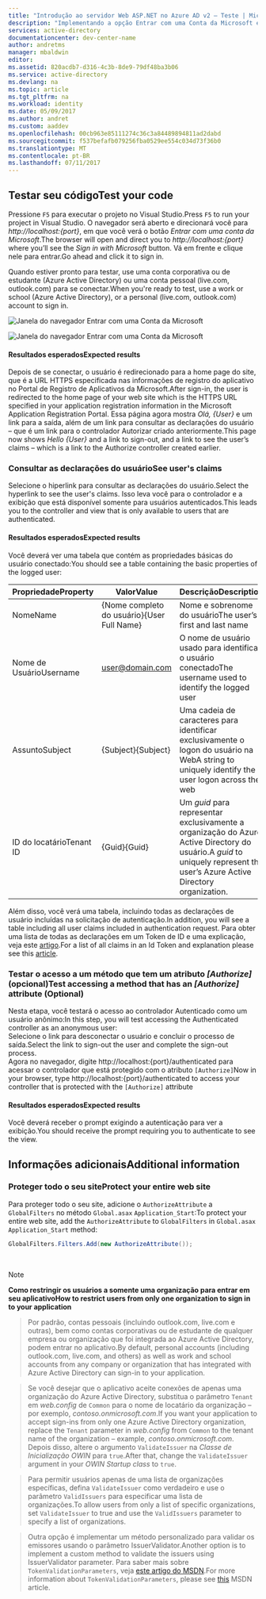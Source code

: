 ```yaml
---
title: "Introdução ao servidor Web ASP.NET no Azure AD v2 – Teste | Microsoft Docs"
description: "Implementando a opção Entrar com uma Conta da Microsoft em uma solução ASP.NET com um aplicativo tradicional baseado em navegador da Web usando o padrão OpenID Connect"
services: active-directory
documentationcenter: dev-center-name
author: andretms
manager: mbaldwin
editor: 
ms.assetid: 820acdb7-d316-4c3b-8de9-79df48ba3b06
ms.service: active-directory
ms.devlang: na
ms.topic: article
ms.tgt_pltfrm: na
ms.workload: identity
ms.date: 05/09/2017
ms.author: andret
ms.custom: aaddev
ms.openlocfilehash: 00cb963e85111274c36c3a84489894811ad2dabd
ms.sourcegitcommit: f537befafb079256fba0529ee554c034d73f36b0
ms.translationtype: MT
ms.contentlocale: pt-BR
ms.lasthandoff: 07/11/2017
---
```

## <a name="test-your-code"></a><span data-ttu-id="2c692-103">Testar seu código</span><span class="sxs-lookup"><span data-stu-id="2c692-103">Test your code</span></span>

<span data-ttu-id="2c692-104">Pressione `F5` para executar o projeto no Visual Studio.</span><span class="sxs-lookup"><span data-stu-id="2c692-104">Press `F5` to run your project in Visual Studio.</span></span> <span data-ttu-id="2c692-105">O navegador será aberto e direcionará você para *http://localhost:{port}*, em que você verá o botão *Entrar com uma conta da Microsoft*.</span><span class="sxs-lookup"><span data-stu-id="2c692-105">The browser will open and direct you to *http://localhost:{port}* where you’ll see the *Sign in with Microsoft* button.</span></span> <span data-ttu-id="2c692-106">Vá em frente e clique nele para entrar.</span><span class="sxs-lookup"><span data-stu-id="2c692-106">Go ahead and click it to sign in.</span></span>

<span data-ttu-id="2c692-107">Quando estiver pronto para testar, use uma conta corporativa ou de estudante (Azure Active Directory) ou uma conta pessoal (live.com, outlook.com) para se conectar.</span><span class="sxs-lookup"><span data-stu-id="2c692-107">When you're ready to test, use a work or school (Azure Active Directory), or a personal (live.com, outlook.com) account to sign in.</span></span> 

![Janela do navegador Entrar com uma Conta da Microsoft](media/active-directory-serversidewebapp-aspnetwebappowin-test/aspnetbrowsersignin.png)

![Janela do navegador Entrar com uma Conta da Microsoft](media/active-directory-serversidewebapp-aspnetwebappowin-test/aspnetbrowsersignin2.png)

#### <a name="expected-results"></a><span data-ttu-id="2c692-110">Resultados esperados</span><span class="sxs-lookup"><span data-stu-id="2c692-110">Expected results</span></span>
<span data-ttu-id="2c692-111">Depois de se conectar, o usuário é redirecionado para a home page do site, que é a URL HTTPS especificada nas informações de registro do aplicativo no Portal de Registro de Aplicativos da Microsoft.</span><span class="sxs-lookup"><span data-stu-id="2c692-111">After sign-in, the user is redirected to the home page of your web site which is the HTTPS URL specified in your application registration information in the Microsoft Application Registration Portal.</span></span> <span data-ttu-id="2c692-112">Essa página agora mostra *Olá, {User}* e um link para a saída, além de um link para consultar as declarações do usuário – que é um link para o controlador Autorizar criado anteriormente.</span><span class="sxs-lookup"><span data-stu-id="2c692-112">This page now shows *Hello {User}* and a link to sign-out, and a link to see the user’s claims – which is a link to the Authorize controller created earlier.</span></span>

### <a name="see-users-claims"></a><span data-ttu-id="2c692-113">Consultar as declarações do usuário</span><span class="sxs-lookup"><span data-stu-id="2c692-113">See user's claims</span></span>
<span data-ttu-id="2c692-114">Selecione o hiperlink para consultar as declarações do usuário.</span><span class="sxs-lookup"><span data-stu-id="2c692-114">Select the hyperlink to see the user's claims.</span></span> <span data-ttu-id="2c692-115">Isso leva você para o controlador e a exibição que está disponível somente para usuários autenticados.</span><span class="sxs-lookup"><span data-stu-id="2c692-115">This leads you to the controller and view that is only available to users that are authenticated.</span></span>

#### <a name="expected-results"></a><span data-ttu-id="2c692-116">Resultados esperados</span><span class="sxs-lookup"><span data-stu-id="2c692-116">Expected results</span></span>
 <span data-ttu-id="2c692-117">Você deverá ver uma tabela que contém as propriedades básicas do usuário conectado:</span><span class="sxs-lookup"><span data-stu-id="2c692-117">You should see a table containing the basic properties of the logged user:</span></span>

| <span data-ttu-id="2c692-118">Propriedade</span><span class="sxs-lookup"><span data-stu-id="2c692-118">Property</span></span> | <span data-ttu-id="2c692-119">Valor</span><span class="sxs-lookup"><span data-stu-id="2c692-119">Value</span></span> | <span data-ttu-id="2c692-120">Descrição</span><span class="sxs-lookup"><span data-stu-id="2c692-120">Description</span></span>|
|---|---|---|
| <span data-ttu-id="2c692-121">Nome</span><span class="sxs-lookup"><span data-stu-id="2c692-121">Name</span></span> | <span data-ttu-id="2c692-122">{Nome completo do usuário}</span><span class="sxs-lookup"><span data-stu-id="2c692-122">{User Full Name}</span></span> | <span data-ttu-id="2c692-123">Nome e sobrenome do usuário</span><span class="sxs-lookup"><span data-stu-id="2c692-123">The user’s first and last name</span></span>
|<span data-ttu-id="2c692-124">Nome de Usuário</span><span class="sxs-lookup"><span data-stu-id="2c692-124">Username</span></span> | <span>user@domain.com</span>| <span data-ttu-id="2c692-125">O nome de usuário usado para identificar o usuário conectado</span><span class="sxs-lookup"><span data-stu-id="2c692-125">The username used to identify the logged user</span></span>
| <span data-ttu-id="2c692-126">Assunto</span><span class="sxs-lookup"><span data-stu-id="2c692-126">Subject</span></span>| <span data-ttu-id="2c692-127">{Subject}</span><span class="sxs-lookup"><span data-stu-id="2c692-127">{Subject}</span></span>|<span data-ttu-id="2c692-128">Uma cadeia de caracteres para identificar exclusivamente o logon do usuário na Web</span><span class="sxs-lookup"><span data-stu-id="2c692-128">A string to uniquely identify the user logon across the web</span></span>|
| <span data-ttu-id="2c692-129">ID do locatário</span><span class="sxs-lookup"><span data-stu-id="2c692-129">Tenant ID</span></span>| <span data-ttu-id="2c692-130">{Guid}</span><span class="sxs-lookup"><span data-stu-id="2c692-130">{Guid}</span></span>| <span data-ttu-id="2c692-131">Um *guid* para representar exclusivamente a organização do Azure Active Directory do usuário.</span><span class="sxs-lookup"><span data-stu-id="2c692-131">A *guid* to uniquely represent the user’s Azure Active Directory organization.</span></span>|

<span data-ttu-id="2c692-132">Além disso, você verá uma tabela, incluindo todas as declarações de usuário incluídas na solicitação de autenticação.</span><span class="sxs-lookup"><span data-stu-id="2c692-132">In addition, you will see a table including all user claims included in authentication request.</span></span> <span data-ttu-id="2c692-133">Para obter uma lista de todas as declarações em um Token de ID e uma explicação, veja este [artigo](https://docs.microsoft.com/azure/active-directory/develop/active-directory-token-and-claims "Lista de declarações no Token de ID").</span><span class="sxs-lookup"><span data-stu-id="2c692-133">For a list of all claims in an Id Token and explanation please see this [article](https://docs.microsoft.com/azure/active-directory/develop/active-directory-token-and-claims "List of Claims in Id Token").</span></span>


### <a name="test-accessing-a-method-that-has-an-authorize-attribute-optional"></a><span data-ttu-id="2c692-134">Testar o acesso a um método que tem um atributo *[Authorize]* (opcional)</span><span class="sxs-lookup"><span data-stu-id="2c692-134">Test accessing a method that has an *[Authorize]* attribute (Optional)</span></span>
<span data-ttu-id="2c692-135">Nesta etapa, você testará o acesso ao controlador Autenticado como um usuário anônimo:</span><span class="sxs-lookup"><span data-stu-id="2c692-135">In this step, you will test accessing the Authenticated controller as an anonymous user:</span></span><br/>
<span data-ttu-id="2c692-136">Selecione o link para desconectar o usuário e concluir o processo de saída.</span><span class="sxs-lookup"><span data-stu-id="2c692-136">Select the link to sign-out the user and complete the sign-out process.</span></span><br/>
<span data-ttu-id="2c692-137">Agora no navegador, digite http://localhost:{port}/authenticated para acessar o controlador que está protegido com o atributo `[Authorize]`</span><span class="sxs-lookup"><span data-stu-id="2c692-137">Now in your browser, type http://localhost:{port}/authenticated to access your controller that is protected with the `[Authorize]` attribute</span></span>

#### <a name="expected-results"></a><span data-ttu-id="2c692-138">Resultados esperados</span><span class="sxs-lookup"><span data-stu-id="2c692-138">Expected results</span></span>
<span data-ttu-id="2c692-139">Você deverá receber o prompt exigindo a autenticação para ver a exibição.</span><span class="sxs-lookup"><span data-stu-id="2c692-139">You should receive the prompt requiring you to authenticate to see the view.</span></span>

## <a name="additional-information"></a><span data-ttu-id="2c692-140">Informações adicionais</span><span class="sxs-lookup"><span data-stu-id="2c692-140">Additional information</span></span>

<!--start-collapse-->
### <a name="protect-your-entire-web-site"></a><span data-ttu-id="2c692-141">Proteger todo o seu site</span><span class="sxs-lookup"><span data-stu-id="2c692-141">Protect your entire web site</span></span>
<span data-ttu-id="2c692-142">Para proteger todo o seu site, adicione o `AuthorizeAttribute` a `GlobalFilters` no método `Global.asax` `Application_Start`:</span><span class="sxs-lookup"><span data-stu-id="2c692-142">To protect your entire web site, add the `AuthorizeAttribute` to `GlobalFilters` in `Global.asax` `Application_Start` method:</span></span>

```csharp
GlobalFilters.Filters.Add(new AuthorizeAttribute());
```
<!--end-collapse-->

<div></div>
<br/>

> [!NOTE]
> <span data-ttu-id="2c692-143">**Como restringir os usuários a somente uma organização para entrar em seu aplicativo**</span><span class="sxs-lookup"><span data-stu-id="2c692-143">**How to restrict users from only one organization to sign in to your application**</span></span>

> <span data-ttu-id="2c692-144">Por padrão, contas pessoais (incluindo outlook.com, live.com e outras), bem como contas corporativas ou de estudante de qualquer empresa ou organização que foi integrada ao Azure Active Directory, podem entrar no aplicativo.</span><span class="sxs-lookup"><span data-stu-id="2c692-144">By default, personal accounts (including outlook.com, live.com, and others) as well as work and school accounts from any company or organization that has integrated with Azure Active Directory can sign-in to your application.</span></span> 

> <span data-ttu-id="2c692-145">Se você desejar que o aplicativo aceite conexões de apenas uma organização do Azure Active Directory, substitua o parâmetro `Tenant` em *web.config* de `Common` para o nome de locatário da organização – por exemplo, *contoso.onmicrosoft.com*.</span><span class="sxs-lookup"><span data-stu-id="2c692-145">If you want your application to accept sign-ins from only one Azure Active Directory organization, replace the `Tenant` parameter in *web.config* from `Common` to the tenant name of the organization – example, *contoso.onmicrosoft.com*.</span></span> <span data-ttu-id="2c692-146">Depois disso, altere o argumento `ValidateIssuer` na *Classe de Inicialização OWIN* para `true`.</span><span class="sxs-lookup"><span data-stu-id="2c692-146">After that, change the `ValidateIssuer` argument in your *OWIN Startup class* to `true`.</span></span>

> <span data-ttu-id="2c692-147">Para permitir usuários apenas de uma lista de organizações específicas, defina `ValidateIssuer` como verdadeiro e use o parâmetro `ValidIssuers` para especificar uma lista de organizações.</span><span class="sxs-lookup"><span data-stu-id="2c692-147">To allow users from only a list of specific organizations, set `ValidateIssuer` to true and use the `ValidIssuers` parameter to specify a list of organizations.</span></span>

> <span data-ttu-id="2c692-148">Outra opção é implementar um método personalizado para validar os emissores usando o parâmetro IssuerValidator.</span><span class="sxs-lookup"><span data-stu-id="2c692-148">Another option is to implement a custom method to validate the issuers using IssuerValidator parameter.</span></span> <span data-ttu-id="2c692-149">Para saber mais sobre `TokenValidationParameters`, veja [este artigo do MSDN](https://msdn.microsoft.com/library/system.identitymodel.tokens.tokenvalidationparameters.aspx "TokenValidationParameters").</span><span class="sxs-lookup"><span data-stu-id="2c692-149">For more information about `TokenValidationParameters`, please see [this](https://msdn.microsoft.com/library/system.identitymodel.tokens.tokenvalidationparameters.aspx "TokenValidationParameters MSDN article") MSDN article.</span></span>

